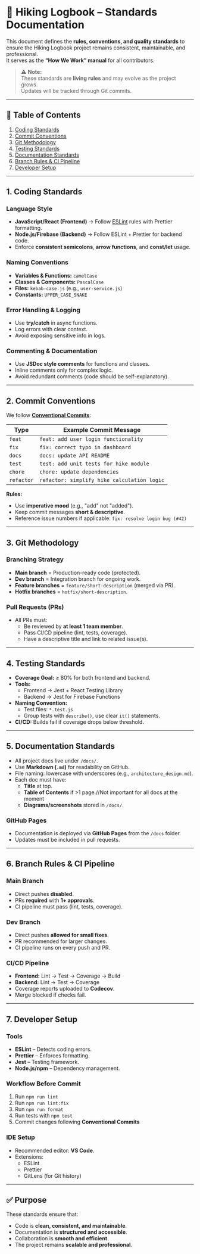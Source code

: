 # 📘 Hiking Logbook – Standards Documentation

This document defines the **rules, conventions, and quality standards** to ensure the Hiking Logbook project remains consistent, maintainable, and professional.  
It serves as the **“How We Work” manual** for all contributors.

> ⚠️ **Note:**  
> These standards are **living rules** and may evolve as the project grows.  
> Updates will be tracked through Git commits.

---

## 📑 Table of Contents
1. [Coding Standards](#coding-standards)
2. [Commit Conventions](#commit-conventions)
3. [Git Methodology](#git-methodology)
4. [Testing Standards](#testing-standards)
5. [Documentation Standards](#documentation-standards)
6. [Branch Rules & CI Pipeline](#branch-rules--ci-pipeline)
7. [Developer Setup](#developer-setup)

---

## 1. Coding Standards

### Language Style
- **JavaScript/React (Frontend)** → Follow [ESLint](https://eslint.org/) rules with Prettier formatting.  
- **Node.js/Firebase (Backend)** → Follow ESLint + Prettier for backend code.  
- Enforce **consistent semicolons**, **arrow functions**, and **const/let** usage.

### Naming Conventions
- **Variables & Functions:** `camelCase`  
- **Classes & Components:** `PascalCase`  
- **Files:** `kebab-case.js` (e.g., `user-service.js`)  
- **Constants:** `UPPER_CASE_SNAKE`  

### Error Handling & Logging
- Use **try/catch** in async functions.  
- Log errors with clear context.  
- Avoid exposing sensitive info in logs.

### Commenting & Documentation
- Use **JSDoc style comments** for functions and classes.  
- Inline comments only for complex logic.  
- Avoid redundant comments (code should be self-explanatory).

---

## 2. Commit Conventions

We follow [**Conventional Commits**](https://www.conventionalcommits.org/):  

| Type           | Example Commit Message |
|------------------      |-------------------------|
| `feat`         | `feat: add user login functionality`   |
| `fix`          | `fix: correct typo in dashboard`       |
| `docs`         | `docs: update API README`          |
| `test`         | `test: add unit tests for hike module` |
| `chore`        | `chore: update dependencies`    |
| `refactor`     | `refactor: simplify hike calculation logic` |

**Rules:**
- Use **imperative mood** (e.g., "add" not "added").  
- Keep commit messages **short & descriptive**.  
- Reference issue numbers if applicable: `fix: resolve login bug (#42)`  

---

## 3. Git Methodology

### Branching Strategy
- **Main branch** = Production-ready code (protected).  
- **Dev branch** = Integration branch for ongoing work.  
- **Feature branches** = `feature/short-description` (merged via PR).  
- **Hotfix branches** = `hotfix/short-description`.  

### Pull Requests (PRs)
- All PRs must:
  - Be reviewed by **at least 1 team member**.  
  - Pass CI/CD pipeline (lint, tests, coverage).  
  - Have a descriptive title and link to related issue(s).  

---

## 4. Testing Standards

- **Coverage Goal:** ≥ 80% for both frontend and backend.  
- **Tools:**  
  - Frontend → Jest + React Testing Library  
  - Backend → Jest for Firebase Functions  
- **Naming Convention:**  
  - Test files: `*.test.js`  
  - Group tests with `describe()`, use clear `it()` statements.  
- **CI/CD:** Builds fail if coverage drops below threshold.  

---

## 5. Documentation Standards

- All project docs live under `/docs/`.  
- Use **Markdown (`.md`)** for readability on GitHub.  
- File naming: lowercase with underscores (e.g., `architecture_design.md`).  
- Each doc must have:
  - **Title** at top.  
  - **Table of Contents** if >1 page.//Not important for all docs at the moment  
  - **Diagrams/screenshots** stored in `/docs/`.  

### GitHub Pages
- Documentation is deployed via **GitHub Pages** from the `/docs` folder.  
- Updates must be included in pull requests.  

---

## 6. Branch Rules & CI Pipeline

### Main Branch
- Direct pushes **disabled**.  
- PRs **required** with **1+ approvals**.  
- CI pipeline must pass (lint, tests, coverage).  

### Dev Branch
- Direct pushes **allowed for small fixes**.  
- PR recommended for larger changes.  
- CI pipeline runs on every push and PR.  

### CI/CD Pipeline
- **Frontend:** Lint → Test → Coverage → Build  
- **Backend:** Lint → Test → Coverage  
- Coverage reports uploaded to **Codecov**.  
- Merge blocked if checks fail.  

---

## 7. Developer Setup

### Tools
- **ESLint** – Detects coding errors.  
- **Prettier** – Enforces formatting.  
- **Jest** – Testing framework.  
- **Node.js/npm** – Dependency management.  

### Workflow Before Commit
1. Run `npm run lint`  
2. Run `npm run lint:fix`  
3. Run `npm run format`  
4. Run tests with `npm test`  
5. Commit changes following **Conventional Commits**  

### IDE Setup
- Recommended editor: **VS Code**.  
- Extensions:  
  - ESLint  
  - Prettier  
  - GitLens (for Git history)  

---

## ✅ Purpose

These standards ensure that:
- Code is **clean, consistent, and maintainable**.  
- Documentation is **structured and accessible**.  
- Collaboration is **smooth and efficient**.  
- The project remains **scalable and professional**.

